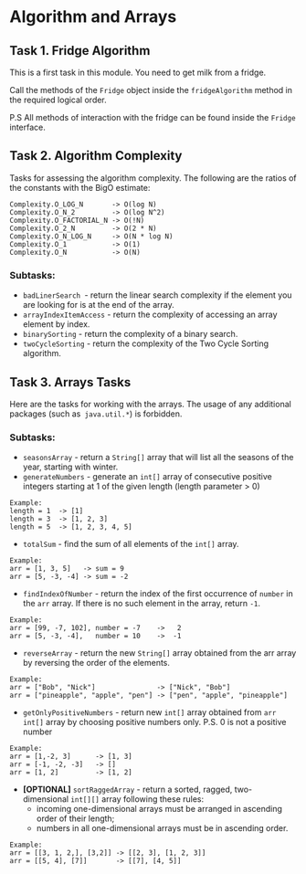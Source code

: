 # Algorithm and Arrays
## Task 1. Fridge Algorithm
This is a first task in this module. You need to get milk from a fridge.

Call the methods of the `Fridge` object inside the `fridgeAlgorithm` method in the required logical order.

P.S All methods of interaction with the fridge can be found inside the `Fridge` interface.
## Task 2. Algorithm Complexity
Tasks for assessing the algorithm complexity. The following are the ratios of the constants with the BigO estimate:

```
Complexity.O_LOG_N       -> O(log N)
Complexity.O_N_2         -> O(log N^2)
Complexity.O_FACTORIAL_N -> O(!N)
Complexity.O_2_N         -> O(2 * N)
Complexity.O_N_LOG_N     -> O(N * log N)
Complexity.O_1           -> O(1)
Complexity.O_N           -> O(N)
```
### Subtasks:
* `badLinerSearch `- return the linear search complexity if the element you are looking for is at the end of the array.
* `arrayIndexItemAccess` - return the complexity of accessing an array element by index.
* `binarySorting` - return the complexity of a binary search.
* `twoCycleSorting` - return the complexity of the Two Cycle Sorting algorithm.
## Task 3. Arrays Tasks
Here are the tasks for working with the arrays.
The usage of any additional packages (such as` java.util.*`) is forbidden.
### Subtasks:
* `seasonsArray` - return a `String[]` array that will list all the seasons of the year, starting with winter.
* `generateNumbers` - generate an `int[]` array of consecutive positive integers starting at 1 of the given length (length parameter > 0)

```
Example:
length = 1  -> [1]
length = 3  -> [1, 2, 3]
length = 5  -> [1, 2, 3, 4, 5]
```
* `totalSum` - find the sum of all elements of the `int[]` array.
```
Example:
arr = [1, 3, 5]   -> sum = 9
arr = [5, -3, -4] -> sum = -2
````
* `findIndexOfNumber` - return the index of the first occurrence of `number` in the `arr` array. If there is no such element in the array, return `-1`.
```
Example:
arr = [99, -7, 102], number = -7    ->   2
arr = [5, -3, -4],   number = 10    ->  -1
````
* `reverseArray` - return the new `String[]` array obtained from the arr array by reversing the order of the elements.
```
Example:
arr = ["Bob", "Nick"]               -> ["Nick", "Bob"]
arr = ["pineapple", "apple", "pen"] -> ["pen", "apple", "pineapple"]
````
* `getOnlyPositiveNumbers` - return new `int[]` array obtained from `arr int[]` array by choosing positive numbers only. P.S. 0 is not a positive number
```
Example:
arr = [1,-2, 3]      -> [1, 3]
arr = [-1, -2, -3]   -> []
arr = [1, 2]         -> [1, 2]
````
* **[OPTIONAL]** `sortRaggedArray` - return a sorted, ragged, two-dimensional `int[][]` array following these rules:
    * incoming one-dimensional arrays must be arranged in ascending order of their length;
    * numbers in all one-dimensional arrays must be in ascending order.
```
Example:
arr = [[3, 1, 2,], [3,2]] -> [[2, 3], [1, 2, 3]]
arr = [[5, 4], [7]]       -> [[7], [4, 5]]
````